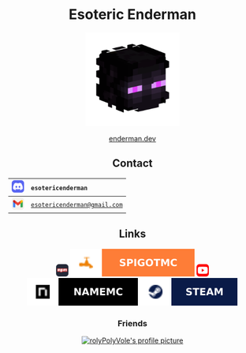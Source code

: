 <!-- All links in this file must start with ./main due to a very strange bug on GitHub. -->
<!-- If the link doesn't start with ./main, images will not be displayed correctly on the user's page. -->

<h1 align="center">Esoteric Enderman</h1>

<p align="center"><a href="https://www.github.com/esotericenderman"><img alt="My profile picture" src="./assets/images/profile.png" width="190" height="190"></a></p>

<p align="center"><a href="https://enderman.dev">enderman.dev</a></p>

<h2 align="center">Contact</h2>

<div align="center">

| <a href="https://discord.com/users/500690028960284672"><img src="./assets/images/icons/discord.svg" width="25" height="25" alt="Discord logo"></a>    | <code>esotericenderman</code>           |
|:------------------------------------------------------------------------------------------------------------------------------------------------------| :-------------------------------------- |
| <a href="https://www.gmail.com/"><img src="./assets/images/icons/email.svg" alt="Email logo" width="25" height="25"></a>                              | <code>esotericenderman@gmail.com</code> |

</div>

<h2 align="center">Links</h2>

<p align="center">
    <a href="https://www.npmjs.com/~esotericenderman"><img src="./assets/images/icons/npm.svg" alt="npm logo" width="25" height="25"></a>
    <a href="https://www.spigotmc.org/members/esotericenderman.2123396/"><img src="./assets/images/icons/spigot.svg" alt="SpigotMC logo"></a>
    <a href="https://www.youtube.com/@esotericenderman"><img src="./assets/images/icons/youtube.svg" alt="YouTube logo" width="25" height="25"></a>
    <a href="https://namemc.com/profile/esotericenderman.1"><img src="./assets/images/icons/namemc.svg" alt="NameMC logo"></a>
    <a href="https://steamcommunity.com/id/esotericenderman/"><img src="./assets/images/icons/steam.svg" alt="Steam logo"></a>
</p>

<h3 align="center">Friends</h3>

<p align="center"><a href="https://github.com/rolyPolyVole"><img src="https://github.com/rolyPolyVole.png" width="45" height="45" alt="rolyPolyVole's profile picture"></a></p>
